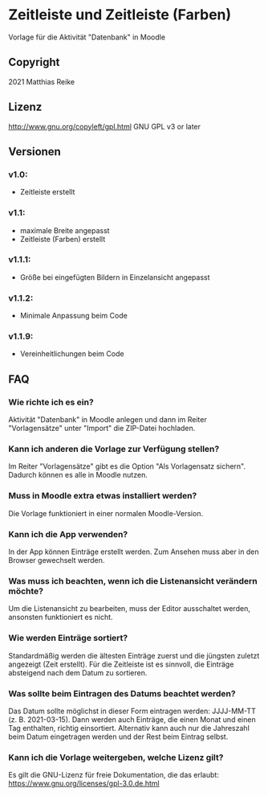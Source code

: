 # Zeitleiste und Zeitleiste (Farben)
Vorlage für die Aktivität "Datenbank" in Moodle

## Copyright
2021 Matthias Reike

## Lizenz
http://www.gnu.org/copyleft/gpl.html GNU GPL v3 or later

## Versionen

### v1.0:
- Zeitleiste erstellt 

### v1.1:
- maximale Breite angepasst
- Zeitleiste (Farben) erstellt

### v1.1.1:
- Größe bei eingefügten Bildern in Einzelansicht angepasst

### v1.1.2:
- Minimale Anpassung beim Code

### v1.1.9:
- Vereinheitlichungen beim Code

## FAQ

### Wie richte ich es ein?
Aktivität "Datenbank" in Moodle anlegen und dann im Reiter "Vorlagensätze" unter "Import" die ZIP-Datei hochladen.

### Kann ich anderen die Vorlage zur Verfügung stellen?
Im Reiter "Vorlagensätze" gibt es die Option "Als Vorlagensatz sichern". Dadurch können es alle in Moodle nutzen.

### Muss in Moodle extra etwas installiert werden?
Die Vorlage funktioniert in einer normalen Moodle-Version.

### Kann ich die App verwenden?
In der App können Einträge erstellt werden. Zum Ansehen muss aber in den Browser gewechselt werden.

### Was muss ich beachten, wenn ich die Listenansicht verändern möchte?
Um die Listenansicht zu bearbeiten, muss der Editor ausschaltet werden, ansonsten funktioniert es nicht.

### Wie werden Einträge sortiert?
Standardmäßig werden die ältesten Einträge zuerst und die jüngsten zuletzt angezeigt (Zeit erstellt).
Für die Zeitleiste ist es sinnvoll, die Einträge absteigend nach dem Datum zu sortieren.

### Was sollte beim Eintragen des Datums beachtet werden?
Das Datum sollte möglichst in dieser Form eintragen werden: JJJJ-MM-TT (z. B. 2021-03-15).
Dann werden auch Einträge, die einen Monat und einen Tag enthalten, richtig einsortiert.
Alternativ kann auch nur die Jahreszahl beim Datum eingetragen werden und der Rest beim Eintrag selbst.

### Kann ich die Vorlage weitergeben, welche Lizenz gilt?
Es gilt die GNU-Lizenz für freie Dokumentation, die das erlaubt: https://www.gnu.org/licenses/gpl-3.0.de.html
